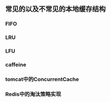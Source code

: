 ## 常见的以及不常见的本地缓存结构
### FIFO
### LRU
### LFU
### caffeine
### tomcat中的ConcurrentCache
### Redis中的淘汰策略实现

